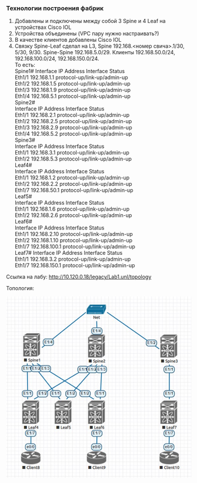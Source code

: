 ### Технологии построения фабрик

1) Добавлены и подключены между собой 3 Spine и 4 Leaf на устройствах Cisco IOL
2) Устройства объединены (VPC пару нужно настраивать?)
3) В качестве клиентов добавлены Cisco IOL
4) Связку Spine-Leaf сделал на L3, Spine 192.168.<номер свича>.1/30, 5/30, 9/30. Spine-Spine 192.168.5.0/29. Клиенты 192.168.50.0/24, 192.168.100.0/24, 192.168.150.0/24.  
То есть:  
Spine1#
Interface            IP Address      Interface Status  
Eth1/1               192.168.1.1     protocol-up/link-up/admin-up  
Eth1/2               192.168.1.5     protocol-up/link-up/admin-up  
Eth1/3               192.168.1.9     protocol-up/link-up/admin-up  
Eth1/4               192.168.5.1     protocol-up/link-up/admin-up  
Spine2#  
Interface            IP Address      Interface Status  
Eth1/1               192.168.2.1     protocol-up/link-up/admin-up  
Eth1/2               192.168.2.5     protocol-up/link-up/admin-up  
Eth1/3               192.168.2.9     protocol-up/link-up/admin-up  
Eth1/4               192.168.5.2     protocol-up/link-up/admin-up  
Spine3#  
Interface            IP Address      Interface Status  
Eth1/1               192.168.3.1     protocol-up/link-up/admin-up  
Eth1/2               192.168.5.3     protocol-up/link-up/admin-up  
Leaf4#  
Interface            IP Address      Interface Status  
Eth1/1               192.168.1.2     protocol-up/link-up/admin-up  
Eth1/2               192.168.2.2     protocol-up/link-up/admin-up  
Eth1/7               192.168.50.1    protocol-up/link-up/admin-up  
Leaf5#  
Interface            IP Address      Interface Status  
Eth1/1               192.168.1.6     protocol-up/link-up/admin-up  
Eth1/2               192.168.2.6     protocol-up/link-up/admin-up  
Leaf6#  
Interface            IP Address      Interface Status  
Eth1/1               192.168.2.10    protocol-up/link-up/admin-up  
Eth1/2               192.168.1.10    protocol-up/link-up/admin-up  
Eth1/7               192.168.100.1   protocol-up/link-up/admin-up  
Leaf7#
Interface            IP Address      Interface Status  
Eth1/1               192.168.3.2     protocol-up/link-up/admin-up  
Eth1/7               192.168.150.1   protocol-up/link-up/admin-up  


Ссылка на лабу:
http://10.120.0.18/legacy/Lab1.unl/topology

Топология:

![Топология](https://github.com/llseoll/Data_Center/blob/main/Screenshot_5.jpg)

